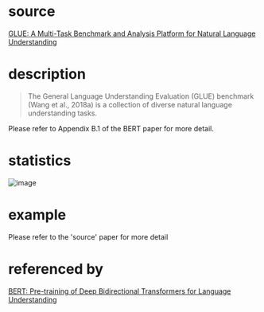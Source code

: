 # source
[GLUE: A Multi-Task Benchmark and Analysis Platform for Natural Language Understanding](https://arxiv.org/abs/1804.07461)
# description
>The General Language Understanding Evaluation
(GLUE) benchmark (Wang et al., 2018a) is a collection of diverse natural language understanding
tasks.

Please refer to Appendix B.1 of the BERT paper for more detail.
# statistics
![image](https://user-images.githubusercontent.com/51369075/97247058-d2933f80-1839-11eb-96ce-5e9062a2c177.png)
# example
Please refer to the 'source' paper for more detail
# referenced by
[BERT: Pre-training of Deep Bidirectional Transformers for Language Understanding](https://arxiv.org/pdf/1810.04805v2.pdf)
